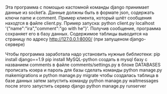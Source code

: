 Эта программа с помощью кастомной команды django принимает данные из socket’a. Данные должны быть в формате json, содержать ключи name и  comment. Пример клиента, который шлёт сообщения находтся в файле client.py. Пример запуска: python client.py localhost '{"name":"ira","comment":"go with he"}'. Получив сообщение, программа сохраняет его в базу данных. Содержимое таблицы выводится на страницу по адресу http://127.0.0.1:8000/ (при запущеном django-сервере)

Чтобы программа заработала надо установить нужные библиотеки:
pip install django==1.9
pip install MySQL-python
создать в mysql базу с названием comments
в файле comments/settings.py в блоке DATABASES прописать юзера и пароль для базы
сделать команды python manage.py makemigrations и python manage.py migrate чтобы создалась таблица в базе данных
затем запустить команду python manage.py waitmessages
после этого запустить сервер django python manage.py runserver
